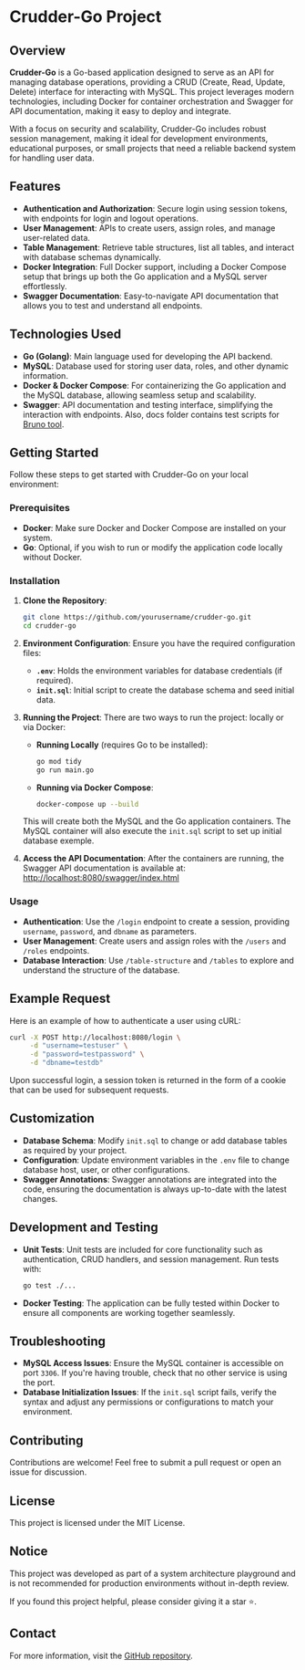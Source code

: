 # Crudder-Go Project

## Overview
**Crudder-Go** is a Go-based application designed to serve as an API for managing database operations, providing a CRUD (Create, Read, Update, Delete) interface for interacting with MySQL. This project leverages modern technologies, including Docker for container orchestration and Swagger for API documentation, making it easy to deploy and integrate.

With a focus on security and scalability, Crudder-Go includes robust session management, making it ideal for development environments, educational purposes, or small projects that need a reliable backend system for handling user data.

## Features
- **Authentication and Authorization**: Secure login using session tokens, with endpoints for login and logout operations.
- **User Management**: APIs to create users, assign roles, and manage user-related data.
- **Table Management**: Retrieve table structures, list all tables, and interact with database schemas dynamically.
- **Docker Integration**: Full Docker support, including a Docker Compose setup that brings up both the Go application and a MySQL server effortlessly.
- **Swagger Documentation**: Easy-to-navigate API documentation that allows you to test and understand all endpoints.

## Technologies Used
- **Go (Golang)**: Main language used for developing the API backend.
- **MySQL**: Database used for storing user data, roles, and other dynamic information.
- **Docker & Docker Compose**: For containerizing the Go application and the MySQL database, allowing seamless setup and scalability.
- **Swagger**: API documentation and testing interface, simplifying the interaction with endpoints. Also, docs folder contains test scripts for [Bruno tool](https://github.com/usebruno/bruno).


## Getting Started
Follow these steps to get started with Crudder-Go on your local environment:

### Prerequisites
- **Docker**: Make sure Docker and Docker Compose are installed on your system.
- **Go**: Optional, if you wish to run or modify the application code locally without Docker.

### Installation
1. **Clone the Repository**:
   ```sh
   git clone https://github.com/yourusername/crudder-go.git
   cd crudder-go
   ```

2. **Environment Configuration**:
   Ensure you have the required configuration files:
   - **`.env`**: Holds the environment variables for database credentials (if required).
   - **`init.sql`**: Initial script to create the database schema and seed initial data.

3. **Running the Project**:
   There are two ways to run the project: locally or via Docker:

   - **Running Locally** (requires Go to be installed):
     ```sh
     go mod tidy
     go run main.go
     ```

   - **Running via Docker Compose**:
     ```sh
     docker-compose up --build
     ```
   This will create both the MySQL and the Go application containers. The MySQL container will also execute the `init.sql` script to set up initial database exemple.

4. **Access the API Documentation**:
   After the containers are running, the Swagger API documentation is available at:
   [http://localhost:8080/swagger/index.html](http://localhost:8080/swagger/index.html)

### Usage
- **Authentication**: Use the `/login` endpoint to create a session, providing `username`, `password`, and `dbname` as parameters.
- **User Management**: Create users and assign roles with the `/users` and `/roles` endpoints.
- **Database Interaction**: Use `/table-structure` and `/tables` to explore and understand the structure of the database.

## Example Request
Here is an example of how to authenticate a user using cURL:

```sh
curl -X POST http://localhost:8080/login \
     -d "username=testuser" \
     -d "password=testpassword" \
     -d "dbname=testdb"
```

Upon successful login, a session token is returned in the form of a cookie that can be used for subsequent requests.

## Customization
- **Database Schema**: Modify `init.sql` to change or add database tables as required by your project.
- **Configuration**: Update environment variables in the `.env` file to change database host, user, or other configurations.
- **Swagger Annotations**: Swagger annotations are integrated into the code, ensuring the documentation is always up-to-date with the latest changes.

## Development and Testing
- **Unit Tests**: Unit tests are included for core functionality such as authentication, CRUD handlers, and session management. Run tests with:
  ```sh
  go test ./...
  ```
- **Docker Testing**: The application can be fully tested within Docker to ensure all components are working together seamlessly.

## Troubleshooting
- **MySQL Access Issues**: Ensure the MySQL container is accessible on port `3306`. If you're having trouble, check that no other service is using the port.
- **Database Initialization Issues**: If the `init.sql` script fails, verify the syntax and adjust any permissions or configurations to match your environment.

## Contributing
Contributions are welcome! Feel free to submit a pull request or open an issue for discussion.

## License
This project is licensed under the MIT License.

## Notice

This project was developed as part of a system architecture playground and is not recommended for production environments without in-depth review.

If you found this project helpful, please consider giving it a star ⭐️.

## Contact
For more information, visit the [GitHub repository](https://github.com/mmilk23/crudder-go).

